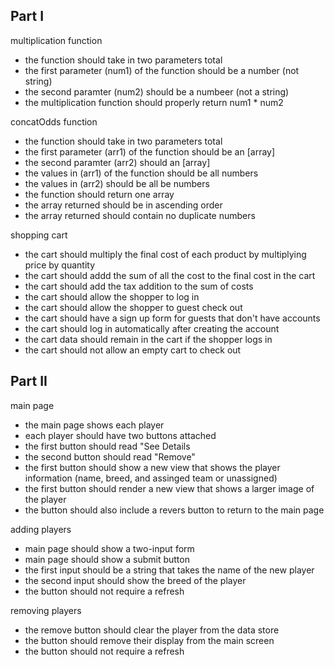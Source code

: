 Part I
-------------------------------------------------------------------------
multiplication function
- the function should take in two parameters total
- the first parameter (num1) of the function should be a number (not string)
- the second paramter (num2) should be a numbeer (not a string)
- the multiplication function should properly return num1 * num2

concatOdds function
- the function should take in two parameters total
- the first parameter (arr1) of the function should be an [array]
- the second paramter (arr2) should  an [array]
- the values in (arr1) of the function should be all numbers
- the values in (arr2) should be all be numbers
- the function should return one array
- the array returned should be in ascending order
- the array returned should contain no duplicate numbers

shopping cart
- the cart should multiply the final cost of each product by multiplying price by quantity
- the cart should addd the sum of all the cost to the final cost in the cart
- the cart should add the tax addition to the sum of costs
- the cart should allow the shopper to log in
- the cart should allow the shopper to guest check out
- the cart should have a sign up form for guests that don't have accounts
- the cart should log in automatically after creating the account
- the cart data should remain in the cart if the shopper logs in
- the cart should not allow an empty cart to check out

Part II
-----------------------------------------------------------------------------

main page
- the main page shows each player
- each player should have two buttons attached
- the first button should read "See Details
- the second button should read "Remove"
- the first button should show a new view that shows the player information (name, breed, and assinged team or unassigned)
- the first button should render a new view that shows a larger image of the player
- the button should also include a revers button to return to the main page

adding players
- main page should show a two-input form
- main page should show a submit button
- the first input should be a string that takes the name of the new player
- the second input should show the breed of the player
- the button should not require a refresh

removing players
- the remove button should clear the player from the data store
- the button should remove their display from the main screen
- the button should not require a refresh